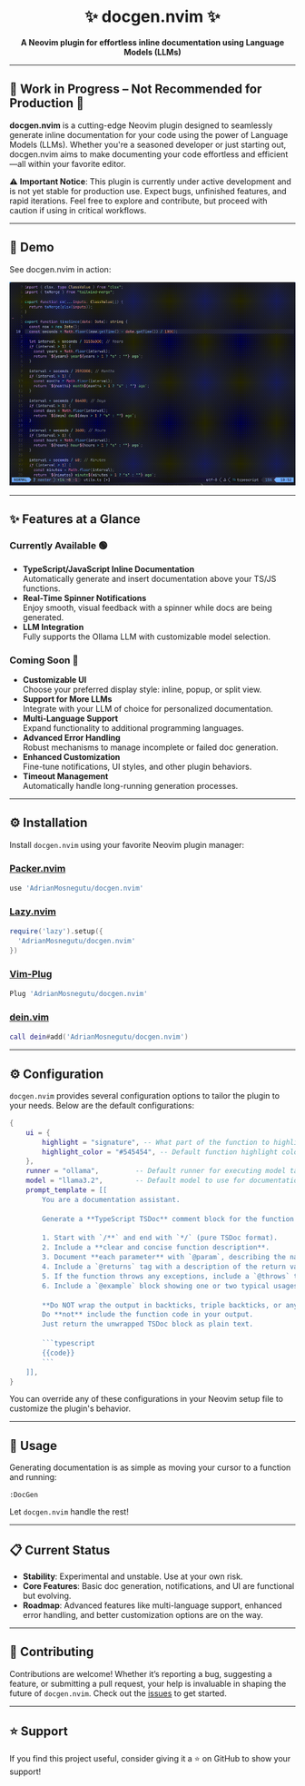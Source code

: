 <div align="center">

# ✨ docgen.nvim ✨

**A Neovim plugin for effortless inline documentation using Language Models (LLMs)**

</div>

---

## 🚧 Work in Progress – Not Recommended for Production 🚧

**docgen.nvim** is a cutting-edge Neovim plugin designed to seamlessly generate inline documentation for your code using the power of Language Models (LLMs). Whether you're a seasoned developer or just starting out, docgen.nvim aims to make documenting your code effortless and efficient—all within your favorite editor.

⚠️ **Important Notice**: This plugin is currently under active development and is not yet stable for production use. Expect bugs, unfinished features, and rapid iterations. Feel free to explore and contribute, but proceed with caution if using in critical workflows.

---

## 🎥 Demo

See docgen.nvim in action:

![Demo GIF](media/demo.gif)

---

## ✨ Features at a Glance

### Currently Available 🟢

- **TypeScript/JavaScript Inline Documentation**  
  Automatically generate and insert documentation above your TS/JS functions.
- **Real-Time Spinner Notifications**  
  Enjoy smooth, visual feedback with a spinner while docs are being generated.
- **LLM Integration**  
  Fully supports the Ollama LLM with customizable model selection.

### Coming Soon 🚀

- **Customizable UI**  
  Choose your preferred display style: inline, popup, or split view.
- **Support for More LLMs**  
  Integrate with your LLM of choice for personalized documentation.
- **Multi-Language Support**  
  Expand functionality to additional programming languages.
- **Advanced Error Handling**  
  Robust mechanisms to manage incomplete or failed doc generation.
- **Enhanced Customization**  
  Fine-tune notifications, UI styles, and other plugin behaviors.
- **Timeout Management**  
  Automatically handle long-running generation processes.

---

## ⚙️ Installation

Install `docgen.nvim` using your favorite Neovim plugin manager:

### [Packer.nvim](https://github.com/wbthomason/packer.nvim)

```lua
use 'AdrianMosnegutu/docgen.nvim'
```

### [Lazy.nvim](https://github.com/folke/lazy.nvim)

```lua
require('lazy').setup({
  'AdrianMosnegutu/docgen.nvim'
})
```

### [Vim-Plug](https://github.com/junegunn/vim-plug)

```lua
Plug 'AdrianMosnegutu/docgen.nvim'
```

### [dein.vim](https://github.com/Shougo/dein.vim)

```lua
call dein#add('AdrianMosnegutu/docgen.nvim')
```

---

## ⚙️ Configuration

`docgen.nvim` provides several configuration options to tailor the plugin to your needs. Below are the default configurations:

````lua
{
    ui = {
        highlight = "signature", -- What part of the function to highlight: "full", "signature", "none"
        highlight_color = "#545454", -- Default function highlight color used in the UI
    },
    runner = "ollama",         -- Default runner for executing model tasks
    model = "llama3.2",        -- Default model to use for documentation generation
    prompt_template = [[
        You are a documentation assistant.

        Generate a **TypeScript TSDoc** comment block for the function below. The output must:

        1. Start with `/**` and end with `*/` (pure TSDoc format).
        2. Include a **clear and concise function description**.
        3. Document **each parameter** with `@param`, describing the name, type, and purpose.
        4. Include a `@returns` tag with a description of the return value.
        5. If the function throws any exceptions, include a `@throws` tag for each.
        6. Include a `@example` block showing one or two typical usages.

        **Do NOT wrap the output in backticks, triple backticks, or any Markdown formatting.**
        Do **not** include the function code in your output.
        Just return the unwrapped TSDoc block as plain text.

        ```typescript
        {{code}}
        ```
    ]],
}
````

You can override any of these configurations in your Neovim setup file to customize the plugin's behavior.

---

## 🚀 Usage

Generating documentation is as simple as moving your cursor to a function and running:

```vim
:DocGen
```

Let `docgen.nvim` handle the rest!

---

## 📋 Current Status

- **Stability**: Experimental and unstable. Use at your own risk.
- **Core Features**: Basic doc generation, notifications, and UI are functional but evolving.
- **Roadmap**: Advanced features like multi-language support, enhanced error handling, and better customization options are on the way.

---

## 🤝 Contributing

Contributions are welcome! Whether it’s reporting a bug, suggesting a feature, or submitting a pull request, your help is invaluable in shaping the future of `docgen.nvim`. Check out the [issues](https://github.com/AdrianMosnegutu/docgen.nvim/issues) to get started.

---

## ⭐️ Support

If you find this project useful, consider giving it a ⭐️ on GitHub to show your support!
